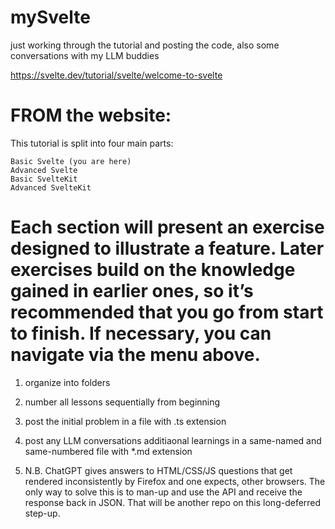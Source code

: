 # mySvelte
just working through the tutorial and posting the code, also some conversations with my LLM buddies

https://svelte.dev/tutorial/svelte/welcome-to-svelte

FROM the website:
============
This tutorial is split into four main parts:

    Basic Svelte (you are here)
    Advanced Svelte
    Basic SvelteKit
    Advanced SvelteKit

Each section will present an exercise designed to illustrate a feature. Later exercises build on the knowledge gained in earlier ones, so it’s recommended that you go from start to finish. If necessary, you can navigate via the menu above.
============

1. organize into folders
2. number all lessons sequentially from beginning
3. post the initial problem in a file with .ts extension
4. post any LLM conversations additiaonal learnings in a same-named and same-numbered file with *.md extension

5. N.B. ChatGPT gives answers to HTML/CSS/JS questions that get rendered inconsistently by Firefox and one expects, other browsers. The only way to solve this is to man-up and use the API and receive the response back in JSON. That will be another repo on this long-deferred step-up.
